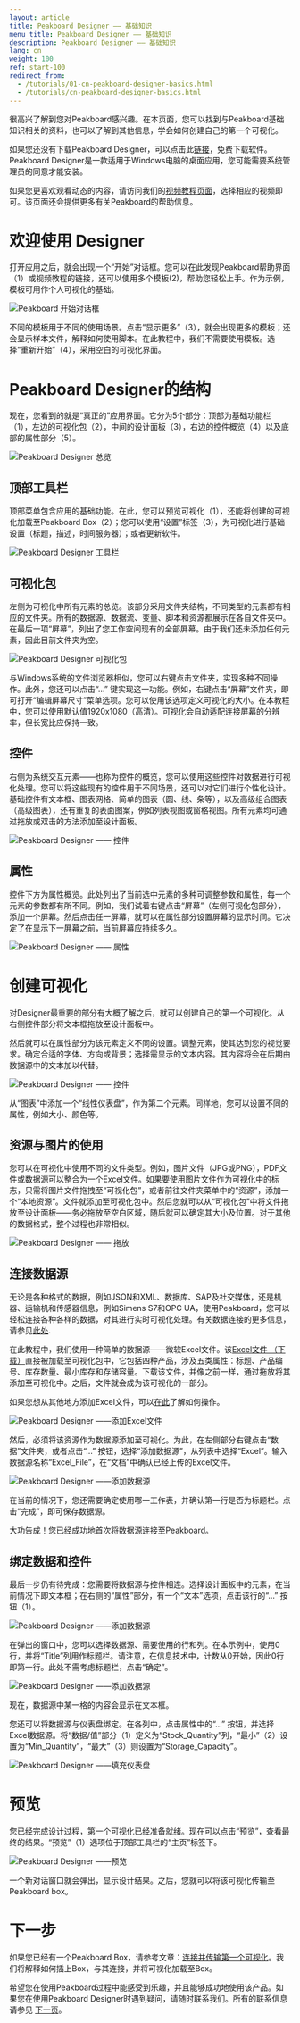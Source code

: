 ```yaml
---
layout: article
title: Peakboard Designer —— 基础知识
menu_title: Peakboard Designer —— 基础知识
description: Peakboard Designer —— 基础知识
lang: cn
weight: 100
ref: start-100
redirect_from:
  - /tutorials/01-cn-peakboard-designer-basics.html
  - /tutorials/cn-peakboard-designer-basics.html
---
```


很高兴了解到您对Peakboard感兴趣。在本页面，您可以找到与Peakboard基础知识相关的资料，也可以了解到其他信息，学会如何创建自己的第一个可视化。

如果您还没有下载Peakboard Designer，可以点击此[链接](https://peakboard.com/zh-hans/peakboard-designer/?utm_source=HelpCenter&utm_medium=Link&utm_campaign=GetStarted_Article)，免费下载软件。Peakboard Designer是一款适用于Windows电脑的桌面应用，您可能需要系统管理员的同意才能安装。

如果您更喜欢观看动态的内容，请访问我们的[视频教程页面](https://help.peakboard.com/tutorials/cn-video-overview.html)，选择相应的视频即可。该页面还会提供更多有关Peakboard的帮助信息。

# 欢迎使用 Designer

打开应用之后，就会出现一个“开始”对话框。您可以在此发现Peakboard帮助界面（1）或视频教程的链接，还可以使用多个模板(2)，帮助您轻松上手。作为示例，模板可用作个人可视化的基础。

![Peakboard 开始对话框](/assets/images/Tutorial/Get_Started/Peakboard_Get_Started_CN_01.png)

不同的模板用于不同的使用场景。点击“显示更多”（3），就会出现更多的模板；还会显示样本文件，解释如何使用脚本。在此教程中，我们不需要使用模板。选择“重新开始”（4），采用空白的可视化界面。

# Peakboard Designer的结构

现在，您看到的就是“真正的”应用界面。它分为5个部分：顶部为基础功能栏（1），左边的可视化包（2），中间的设计面板（3），右边的控件概览（4）以及底部的属性部分（5）。

![Peakboard Designer 总览](/assets/images/Tutorial/Get_Started/Peakboard_Get_Started_CN_02.png)

## 顶部工具栏

顶部菜单包含应用的基础功能。在此，您可以预览可视化（1），还能将创建的可视化加载至Peakboard Box（2）；您可以使用“设置”标签（3），为可视化进行基础设置（标题，描述，时间服务器）；或者更新软件。

![Peakboard Designer 工具栏](/assets/images/Tutorial/Get_Started/Peakboard_Get_Started_CN_03.png)

## 可视化包

左侧为可视化中所有元素的总览。该部分采用文件夹结构，不同类型的元素都有相应的文件夹。所有的数据源、数据流、变量、脚本和资源都展示在各自文件夹中。在最后一项“屏幕”，列出了您工作空间现有的全部屏幕。由于我们还未添加任何元素，因此目前文件夹为空。

![Peakboard Designer 可视化包](/assets/images/Tutorial/Get_Started/Peakboard_Get_Started_CN_04.png)

与Windows系统的文件浏览器相似，您可以右键点击文件夹，实现多种不同操作。此外，您还可以点击“...” 键实现这一功能。例如，右键点击“屏幕”文件夹，即可打开“编辑屏幕尺寸”菜单选项。您可以使用该选项定义可视化的大小。在本教程中，您可以使用默认值1920x1080（高清）。可视化会自动适配连接屏幕的分辨率，但长宽比应保持一致。

## 控件 

右侧为系统交互元素——也称为控件的概览，您可以使用这些控件对数据进行可视化处理。您可以将这些现有的控件用于不同场景，还可以对它们进行个性化设计。基础控件有文本框、图表网格、简单的图表（圆、线、条等），以及高级组合图表（高级图表），还有重复的表面图案，例如列表视图或窗格视图。所有元素均可通过拖放或双击的方法添加至设计面板。

![Peakboard Designer —— 控件](/assets/images/Tutorial/Get_Started/Peakboard_Get_Started_CN_05.gif)

## 属性

控件下方为属性概览。此处列出了当前选中元素的多种可调整参数和属性，每一个元素的参数都有所不同。例如，我们试着右键点击“屏幕”（左侧可视化包部分），添加一个屏幕。然后点击任一屏幕，就可以在属性部分设置屏幕的显示时间。它决定了在显示下一屏幕之前，当前屏幕应持续多久。

![Peakboard Designer —— 属性](/assets/images/Tutorial/Get_Started/Peakboard_Get_Started_CN_06.png)

# 创建可视化

对Designer最重要的部分有大概了解之后，就可以创建自己的第一个可视化。从右侧控件部分将文本框拖放至设计面板中。

然后就可以在属性部分为该元素定义不同的设置。调整元素，使其达到您的视觉要求。确定合适的字体、方向或背景；选择需显示的文本内容。其内容将会在后期由数据源中的文本加以代替。

![Peakboard Designer —— 控件](/assets/images/Tutorial/Get_Started/Peakboard_Get_Started_CN_05b.gif)

从“图表”中添加一个“线性仪表盘”，作为第二个元素。同样地，您可以设置不同的属性，例如大小、颜色等。

## 资源与图片的使用

您可以在可视化中使用不同的文件类型。例如，图片文件（JPG或PNG），PDF文件或数据源可以整合为一个Excel文件。如果要使用图片文件作为可视化中的标志，只需将图片文件拖拽至“可视化包”，或者前往文件夹菜单中的“资源”，添加一个“本地资源”。文件就添加至可视化包中。然后您就可以从“可视化包”中将文件拖放至设计面板——务必拖放至空白区域，随后就可以确定其大小及位置。对于其他的数据格式，整个过程也非常相似。

![Peakboard Designer —— 拖放](/assets/images/Tutorial/Get_Started/Peakboard_Get_Started_CN_07.gif)

## 连接数据源

无论是各种格式的数据，例如JSON和XML、数据库、SAP及社交媒体，还是机器、运输机和传感器信息，例如Simens S7和OPC UA，使用Peakboard，您可以轻松连接各种各样的数据，对其进行实时可视化处理。有关数据连接的更多信息，请参见[此处](https://peakboard.cn/interfaces/?utm_source=HelpCenter&utm_medium=Link&utm_campaign=GetStarted_Article).

在此教程中，我们使用一种简单的数据源——微软Excel文件。该[Excel文件 （下载）](/assets/files/examples/Peakboard_Example_Date.xlsx)直接被加载至可视化包中，它包括四种产品，涉及五类属性：标题、产品编号、库存数量、最小库存和存储容量。下载该文件，并像之前一样，通过拖放将其添加至可视化中。之后，文件就会成为该可视化的一部分。

如果您想从其他地方添加Excel文件，可以[在此](/data_sources/Excel/cn-excel.html)了解如何操作。

![Peakboard Designer ——添加Excel文件](/assets/images/Tutorial/Get_Started/Peakboard_Get_Started_CN_08.png)

然后，必须将该资源作为数据源添加至可视化。为此，在左侧部分右键点击“数据”文件夹，或者点击“...” 按钮，选择“添加数据源”，从列表中选择“Excel”。输入数据源名称“Excel_File”，在“文档”中确认已经上传的Excel文件。

![Peakboard Designer ——添加数据源](/assets/images/Tutorial/Get_Started/Peakboard_Get_Started_CN_09.gif)

在当前的情况下，您还需要确定使用哪一工作表，并确认第一行是否为标题栏。点击“完成”，即可保存数据源。

大功告成！您已经成功地首次将数据源连接至Peakboard。

## 绑定数据和控件

最后一步仍有待完成：您需要将数据源与控件相连。选择设计面板中的元素，在当前情况下即文本框；在右侧的“属性”部分，有一个“文本”选项，点击该行的“...” 按钮（1）。

![Peakboard Designer ——添加数据源](/assets/images/Tutorial/Get_Started/Peakboard_Get_Started_CN_10.png)

在弹出的窗口中，您可以选择数据源、需要使用的行和列。在本示例中，使用0行，并将“Title”列用作标题栏。请注意，在信息技术中，计数从0开始，因此0行即第一行。此处不需考虑标题栏，点击“确定”。

![Peakboard Designer ——添加数据源](/assets/images/Tutorial/Get_Started/Peakboard_Get_Started_CN_11.png)

现在，数据源中某一格的内容会显示在文本框。

您还可以将数据源与仪表盘绑定。在各列中，点击属性中的“...” 按钮，并选择Excel数据源。将“数据/值”部分（1）定义为“Stock_Quantity”列，“最小”（2）设置为“Min_Quantity”，“最大”（3）则设置为“Storage_Capacity”。

![Peakboard Designer ——填充仪表盘](/assets/images/Tutorial/Get_Started/Peakboard_Get_Started_CN_12.png)

# 预览

您已经完成设计过程，第一个可视化已经准备就绪。现在可以点击“预览”，查看最终的结果。“预览”（1）选项位于顶部工具栏的“主页”标签下。

![Peakboard Designer ——预览](/assets/images/Tutorial/Get_Started/Peakboard_Get_Started_CN_13.png)

一个新对话窗口就会弹出，显示设计结果。之后，您就可以将该可视化传输至Peakboard box。

# 下一步

如果您已经有一个Peakboard Box，请参考文章：[连接并传输第一个可视化](https://help.peakboard.com/get_started/cn-peakboard-connecting.html)。我们将解释如何插上Box，与其连接，并将可视化加载至Box。

希望您在使用Peakboard过程中能感受到乐趣，并且能够成功地使用该产品。如果您在使用Peakboard Designer时遇到疑问，请随时联系我们。所有的联系信息请参见 [下一页](https://peakboard.cn/contact/?utm_source=HelpCenter&utm_medium=Link&utm_campaign=GetStarted_Article)。
